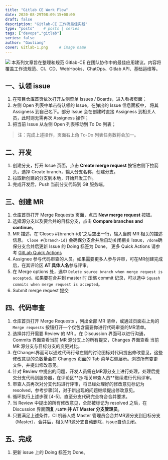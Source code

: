 ```yaml
---
title: "Gitlab CE Work Flow"
date: 2020-08-29T08:09:15+08:00
draft: false
description: "Gitlab-CE 工作流最佳实践"
type: "posts"    # posts | series
tags: ["devops","gitlab"]
series: false
author: "Gauliang"
cover: Gitlab-1.png     # image name
---
```


![](Gitlab-1\.png)
本系列文章旨在整理和规范 Gitlab-CE 在团队协作中的最佳应用建议。内容将覆盖工作流规范、CI、CD、WebHooks、ChatOps、Gitlab API、基础运维等。

## 一、认领 issue

1. 在项目仓库首页依次打开左侧菜单 Issues / Boards，进入看板页面；
2. 左侧 Open 列表中单击待认领的 Issue，在弹出的 Issue 信息面板中， 将其 Assigness 到自己名下。部分 Issue 会在创建时直接 Assigness 到相关人员，此时则无需再次 Assigness 操作；
3. 把当前 Issue 从左侧 Open 列表移动到 To Do 列表；

> 注：完成上述操作，页面右上角 To-Do 列表任务数将会加一。

## 二、开发

1. 创建分支，打开 Issue 页面，点击 **Create merge request** 按钮右侧下拉箭头，选择  Create branch，输入分支名称，创建分支。
2. 拉取新创建的分支到本地，开始开发工作。
3. 完成开发后，Push 当前分支代码到 Git 服务端。

## 三、创建 MR

1. 仓库首页打开 Merge Requests 页面，点击 **New merge request** 按钮。
2. 选择源分支以及要合并的目标分支，点击 **Compare branches and continue**。
3. MR 描述，在'Closes #{branch-id}'之后空出一行，输入当前 MR 相关的描述信息。
   `Close #{branch-id}` 会确保分支合并后自动关闭相关 Issue，`/done`确保分支合并后更新 Issue 的 Doing 标签为 Done。
   更多 Quick Actions 请参考 [GitLab Quick Actions](https://gitlab.com/help/user/project/quick_actions.md)
4. Assignee 参与代码审查的人员。如果需要更多人参与评审，可在MR创建完成后，在其评论区 **AT 具体人名**参与评审。
5. 在 Merge options 处，选中 `Delete source branch when merge request is accepted`。如果要在合并到 master 时
   压缩 commit 记录，可以选中  `Squash commits when merge request is accepted`。
6. Submit merge request 提交

## 四、代码审查

1. 仓库首页打开 Merge Requests ，列出全部 MR 清单，或通过页面右上角的 `Merge requests` 按钮打开一个仅包含需要你进行代码审查的MR清单。
2. 选择并打开需要 Review 的 MR 。在 Discussion 界面可以进行沟通，Commits 界面查看当前 MR 源分支上的所有提交，Changes 界面查看
   当前 MR 源分支与目标分支的变更对比。
3. 在Changes界面可以通过代码行号左侧的讨论图标对代码提出修改意见，这些修改意见的总数量会在 Changes 页面的 Tab 菜单右侧展示。浏览所有变更
   文件，并提出修改意见。
4. 针对 Review 中提出的问题，开发人员需在MR源分支上进行处理，处理后提交分支代码到服务器，在评论区**@ 相关审查人员**继续进行代码评审。
5. 审查人员再次对分支代码进行评审，将已经处理好的修改意见标记为 resolved，参考步骤[3]，对于新出现的问题继续提出修改意见。
6. 循环执行上述步骤 [4-5]，直至分支代码完全符合合并要求。
7. 当 Review 中提出的所有修改意见，全部被标记为 resolved 之后，在 Discussion 界面**回复 `/LGTM` 并 AT Master 分支管理员**。
8. 只要满足上述条件，CI 机器人或 Master 管理员会合并MR源分支到目标分支（Master），合并后，相关MR源分支自动删除，issue自动关闭。

## 五、完成

1. 更新 issue 上的 Doing 标签为 Done。
